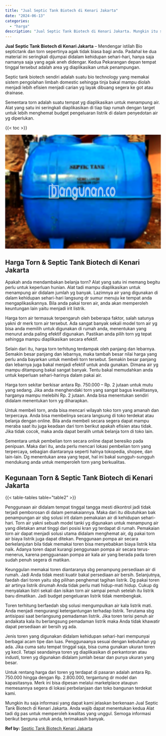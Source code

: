 ```yaml
---
title: "Jual Septic Tank Biotech di Kenari Jakarta"
date: "2024-06-13"
categories: 
  - "harga"
description: "Jual Septic Tank Biotech di Kenari Jakarta. Mungkin itu saja informasi yang dapat kami jelaskan berkenaan Jual Septic Tank Biotech di Kenari Jakarta. Anda wa..."
---
```


**Jual Septic Tank Biotech di Kenari Jakarta** – Mendengar istilah Bio septictank dan torn sepertinya agak tidak biasa bagi anda. Padahal ke dua material ini seringkali dijumpai didalam kehidupan sehari-hari, hanya saja namanya saja yang agak aneh didengar. Kedua Pekarangan depan tempat tinggal tersebut adalah area yg diaplikasikan untuk penampungan.

Septic tank biotech sendiri adalah suatu bio technology yang memakai sistem pengolahan limbah domestic sehingga tinja bakal mampu diolah menjadi lebih efisien menjadi carian yg layak dibuang segera ke got atau drainase.

Sementara torn adalah suatu tempat yg diaplikasikan untuk menampung air. Alat yang satu ini seringkali diaplikasikan di tiap tiap rumah dengan target untuk lebih menghemat budget pengeluaran listrik di dalam penyedotan air yg diperlukan.

{{< toc >}}

![Jual Septic Tank Biotech di Kenari Jakarta](/images/jual-bio-septictank-44.png)

## Harga Torn & Septic Tank Biotech di Kenari Jakarta

Apakah anda mendambakan belanja torn? Alat yang satu ini memang begitu perlu untuk keperluan hunian. Alat tadi mampu diaplikasikan untuk menampung air didalam jumlah yg banyak. Lazimnya air yang digunakan di dalam kehidupan sehari-hari langsung dr sumur menuju ke tempat anda mengaplikasikannya. Bila anda pakai toren air, anda akan memperoleh keuntungan lain yaitu menjadi irit listrik.

Harga torn air termasuk terpengaruh oleh beberapa faktor, salah satunya yakni dr merk torn air tersebut. Ada sangat banyak sekali model torn air yg bisa anda memilih untuk digunakan di rumah anda, menentukan yang menurut anda paling efektif digunakan. Pastikan anda pilih torn yg tepat sehingga mampu diaplikasikan secara efektif.

Selain dari itu, harga torn terhitung terdampak oleh panjang dan lebarnya. Semakin besar panjang dan lebarnya, maka tambah besar nilai harga yang perlu anda bayarkan untuk membeli torn tersebut. Semakin besar panjang dan lebarnya juga bakal menjadi efektif untuk anda gunakan. Dimana air yg mampu ditampung bakal sangat banyak. Tentu bakal memudahkan anda untuk keperluan sehari-harinya dalam pakai air.

Harga torn sekitar berkisar antara Rp. 750.000 – Rp. 2 jutaan untuk mutu yang sedang. Jika anda menghendaki torn yang sangat bagus kwalitasnya, harganya mampu melebihi Rp. 2 jutaan. Anda bisa menentukan sendiri didalam menentukan torn yg diharapkan.

Untuk membeli torn, anda bisa mencari wilayah toko torn yang amanah dan terpercaya. Anda bisa membelinya secara langsung di toko terdekat atau belanja dengan online. Bila anda membeli secara segera dapat mampu meraba saat itu juga keadaan dari torn berikut apakah efisien atau tidak. Jika tidak cocok, maka anda dapat beralih untuk belanja torn di toko lain.

Sementara untuk pembelian torn secara online dapat beresiko pada penipuan. Maka dari itu, anda perlu mencari lokasi pembelian torn yang terpercaya, sebagian diantaranya seperti halnya tokopedia, shopee, dan lain-lain. Dg menentukan area yang tepat, hal ini bakal sungguh-sungguh mendukung anda untuk memperoleh torn yang berkualitas.

## Kegunaan Torn & Septic Tank Biotech di Kenari Jakarta

{{< table-tables table="table2" >}}

Penggunaan air didalam tempat tinggal tangga mesti dikontrol jadi tidak terjadi pemborosan di dalam pemakaiannya. Maka dari itu dibutuhkan bak penampungan air sbg solusi irit dalam pemakaian air di kehidupan sehari-hari. Torn air yakni sebuah model tanki yg digunakan untuk menampung air yang diletakan amat tinggi dari posisi kran yg terdapat di rumah. Pemakaian torn air dapat menjadi solusi utama didalam menghemat air, dg pakai torn air biaya listrik juga dapat ditekan. Penggunaan pompa air secara berkelanjutan bila tidak memakai toren bisa menyebabkan biaya listrik kita naik. Adanya toren dapat kurangi penggunaan pompa air secara terus-menerus, karena pengguanaan pompa air kala air yang berada pada toren sudah penuh segera di matikan.

Keunggulan memakai toren diantaranya sbg penampung persediaan air di rumah. Jadi Anda tidak mesti kuatir bakal persediaan air bersih. Selanjutnya, faedah dari toren yaitu sbg pilihan penghemat tagihan listrik. Dg pakai toren air artinya listrik dirumah Anda tidak perlu mati hidup-mati hidup. Cukup dg menyalakan listri sekali dan isikan torn air sampai penuh setelah itu listrik baru dimatikan. Jadi budget pengeluaran listrik tidak membengkak.

Toren terhitung berfaedah sbg solusi mengumpulkan air kala listrik mati. Anda menjadi mengurangi ketergantungan terhadap listrik. Terutama sbg antisipasi saat berlangsung pemadaman listrik. Jika toren terisi penuh air andaikata kala itu berlangsung pemadaman listrik maka Anda tidak khawatir dapat persediaan air bersih yg ada.

Jenis toren yang digunakan didalam kehidupan sehari-hari mempunyai berbagai acam tipe dan luas. Penggunaanya sesuai dengan kebutuhan yg ada. Jika cuma satu tempat tinggal saja, bisa cuma gunakan ukuran toren yg kecil. Tetapi seandainya toren yg diaplikasikan di perkantoran atau industi, toren yg digunakan didalam jumlah besar dan punya ukuran yang besar.

Untuk rentang harga dari toren yg terdapat di pasaran adalah antara Rp. 750.000 hingga dengan Rp. 2.800.000, tergantung dr model dan kapasitasnya. Merk ini bisa dipesan melalui marketplace ataupun memesannya segera di lokasi perbelanjaan dan toko bangunan terdekat kami.

Mungkin itu saja informasi yang dapat kami jelaskan berkenaan Jual Septic Tank Biotech di Kenari Jakarta. Anda wajib dapat menentukan kedua Alat tadi dg pas untuk memperoleh kwalitas yang unggul. Semoga informasi berikut berguna untuk anda, terimakasih banyak.

**Ref by:** [Septic Tank Biotech Kenari Jakarta](https://id.wikipedia.org/wiki/Septic)

